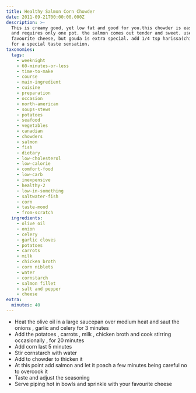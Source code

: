 ```yaml
---
title: Healthy Salmon Corn Chowder
date: 2011-09-21T00:00:00.000Z
description: >-
  This is creamy good, yet low fat and good for you.this chowder is easy to make
  and requires only one pot. the salmon comes out tender and sweet. use your
  favourite cheese, but gouda is extra special. add 1/4 tsp harissa(chili paste)
  for a special taste sensation.
taxonomies:
  tags:
    - weeknight
    - 60-minutes-or-less
    - time-to-make
    - course
    - main-ingredient
    - cuisine
    - preparation
    - occasion
    - north-american
    - soups-stews
    - potatoes
    - seafood
    - vegetables
    - canadian
    - chowders
    - salmon
    - fish
    - dietary
    - low-cholesterol
    - low-calorie
    - comfort-food
    - low-carb
    - inexpensive
    - healthy-2
    - low-in-something
    - saltwater-fish
    - corn
    - taste-mood
    - from-scratch
  ingredients:
    - olive oil
    - onion
    - celery
    - garlic cloves
    - potatoes
    - carrots
    - milk
    - chicken broth
    - corn niblets
    - water
    - cornstarch
    - salmon fillet
    - salt and pepper
    - cheese
extra:
  minutes: 40
---
```

 - Heat the olive oil in a large saucepan over medium heat and saut the onions , garlic and celery for 3 minutes
 - Add the potatoes , carrots , milk , chicken broth and cook stirring occasionally , for 20 minutes
 - Add corn last 5 minutes
 - Stir cornstarch with water
 - Add to chowder to thicken it
 - At this point add salmon and let it poach a few minutes being careful no to overcook it
 - Taste and adjust the seasoning
 - Serve piping hot in bowls and sprinkle with your favourite cheese
